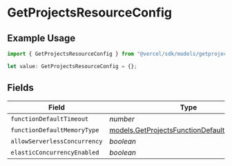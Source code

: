 # GetProjectsResourceConfig

## Example Usage

```typescript
import { GetProjectsResourceConfig } from "@vercel/sdk/models/getprojectsop.js";

let value: GetProjectsResourceConfig = {};
```

## Fields

| Field                                                                                            | Type                                                                                             | Required                                                                                         | Description                                                                                      |
| ------------------------------------------------------------------------------------------------ | ------------------------------------------------------------------------------------------------ | ------------------------------------------------------------------------------------------------ | ------------------------------------------------------------------------------------------------ |
| `functionDefaultTimeout`                                                                         | *number*                                                                                         | :heavy_minus_sign:                                                                               | N/A                                                                                              |
| `functionDefaultMemoryType`                                                                      | [models.GetProjectsFunctionDefaultMemoryType](../models/getprojectsfunctiondefaultmemorytype.md) | :heavy_minus_sign:                                                                               | N/A                                                                                              |
| `allowServerlessConcurrency`                                                                     | *boolean*                                                                                        | :heavy_minus_sign:                                                                               | N/A                                                                                              |
| `elasticConcurrencyEnabled`                                                                      | *boolean*                                                                                        | :heavy_minus_sign:                                                                               | N/A                                                                                              |